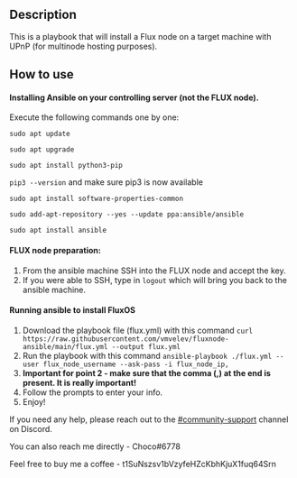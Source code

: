 ## Description

This is a playbook that will install a Flux node on a target machine with UPnP (for multinode hosting purposes).

## How to use

#### Installing Ansible on your controlling server (not the FLUX node).

Execute the following commands one by one:

`sudo apt update`

`sudo apt upgrade`

`sudo apt install python3-pip`

`pip3 --version` and make sure pip3 is now available

`sudo apt install software-properties-common`

`sudo add-apt-repository --yes --update ppa:ansible/ansible`

`sudo apt install ansible`

#### FLUX node preparation:

1. From the ansible machine SSH into the FLUX node and accept the key.
2. If you were able to SSH, type in `logout` which will bring you back to the ansible machine.

#### Running ansible to install FluxOS

1. Download the playbook file (flux.yml) with this command `curl https://raw.githubusercontent.com/vmvelev/fluxnode-ansible/main/flux.yml --output flux.yml`
2. Run the playbook with this command `ansible-playbook ./flux.yml --user flux_node_username --ask-pass -i flux_node_ip,`
3. **Important for point 2 - make sure that the comma (,) at the end is present. It is really important!**
4. Follow the prompts to enter your info.
5. Enjoy!

If you need any help, please reach out to the [#community-support](https://discord.com/channels/404415190835134464/955162276019712010) channel on Discord.

You can also reach me directly - Choco#6778

Feel free to buy me a coffee - t1SuNszsv1bVzyfeHZcKbhKjuX1fuq64Srn
